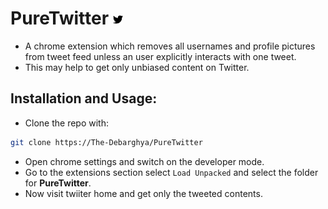 # PureTwitter ![Twitter](./assets/icon16.png)

- A chrome extension which removes all usernames and profile pictures from tweet feed unless an user explicitly interacts with one tweet.
- This may help to get only unbiased content on Twitter.

## Installation and Usage:

- Clone the repo with:
```bash
git clone https://The-Debarghya/PureTwitter
```

- Open chrome settings and switch on the developer mode.
- Go to the extensions section select `Load Unpacked` and select the folder for **PureTwitter**.
- Now visit twiiter home and get only the tweeted contents.

